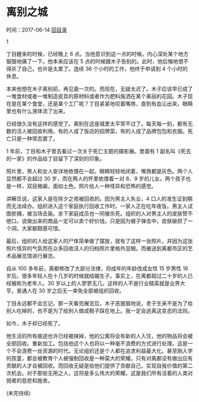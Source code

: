 # 离别之城
时间：2017-06-14 [回目录](../README.md "目录")

1

丁目醒来的时候，已经晚上 6 点。当他意识到这一点的时候。内心深处某个地方狠狠地痛了一下。他本来应该在 5 点的时候跟木子告别的。此时，他后悔地恨不得杀了自己。也许是太累了。连续 36 个小时的工作，他终于申请到 4 个小时的休息。

本来他想在木子离别前，再见面一次的。而现在，无疑太迟了。木子应该早已成了一堆食材或者一堆制造皮具的原材料或者作为肥料施洒在某个美丽的花园。木子现在是在某个食堂，还是某个工厂呢？丁目紧紧地咬着嘴唇，直到有血沁出来，眼睛里也有什么液体流了出来。

已经很久没有这样的感觉了。离别在这座城里太平常不过了。每天每一刻，都有无数的活人被回收利用。有的人成了饭店的招牌菜，有的人成了品牌包包和衣服。死亡只是一种常态罢了。

1 年前，丁目和木子曾去看过一次关于死亡主题的摄影展。里面有 1 副名叫《死去的一家》的作品给丁目留下了深刻的印象。

照片里，男人和女人安详地依偎在一起，眼睛轻轻地闭着，嘴唇都是灰色。两个人显然都不会超过 30 岁，而在两人的怀里依偎着一对 8、9 岁的儿女。两个孩子也是一样，双目微阖，面如土色。照片给人一种怪异和恐怖的感觉。

讲解员说，这家人是在除夕之夜被回收的。因为男主人失业，4 口人的准生证到期而无法续办。组织进入这个家庭执行回收工作时。一家人正在吃年夜饭。男主人试图拒捕，被当场击毙。余下家庭成员也一同被杀死。组织的人对男主人的皮肤赞不绝口。说做出来的商品一定可以卖个好价钱。只是因为被子弹击中，皮肤破损了一个洞。大家都颇感可惜。

最后，组织的人给这家人的尸体简单做了摆放，就有了这样一张照片。并因为这张照片怪异的气氛而在众多回收活人的归档照片里格外显眼。而被送到离都市区的艺术品展览馆进行展览。

自从 100 多年前，离都修改了大部分法律，将成年的年龄改成女性 15 岁男性 16 岁后。很多年轻人在十几岁的时候就结婚生子。事实上，在离都超过二十岁的人已经被称为老年人。30 岁以上的人寥寥无几。这样的人不是行业精英就是业界大亨。普通人在 30 岁之后无一幸免全部被组织回收。

丁目永远都不会忘记，那一天看完展览后，木子恶狠狠地说，老子生来不是为了给别人吃掉的，也不是为了给别人做成鞋子踩在地上。我一定会逃离这变态的法则。

如今，木子却已经死了。

他生活的所有痕迹也许已经被抹掉，他的公寓将会有新的人入住，他的物品将会被全部回收。重新加工。包括他这个人也将以一种毫不浪费的方式进行处理。这是一个不会浪费一丝资源的时代。无论组织还是个人都在追求利益最大化。甚至刚入学的孩童，都会被教育个人被强制回收是一种莫大的荣耀。只有对离都没有做出应有贡献的人才会被回收。而回收无疑是给他们提供了贡献自己，实现自我价值的第二次机会。对于那些无用之人，这将是多么伟大的荣耀。这是我们所有活着的人类对弱者的慈悲和施舍。

(未完待续)